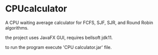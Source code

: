 # CPUcalculator
A CPU waiting average calculator for FCFS,  SJF, SJR, and Round Robin algorithms.

the project uses JavaFX GUI, requires bellsoft jdk11.

to run the program execute 'CPU calculator.jar' file.

